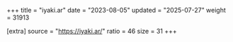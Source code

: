 +++
title = "iyaki.ar"
date = "2023-08-05"
updated = "2025-07-27"
weight = 31913

[extra]
source = "https://iyaki.ar/"
ratio = 46
size = 31
+++
